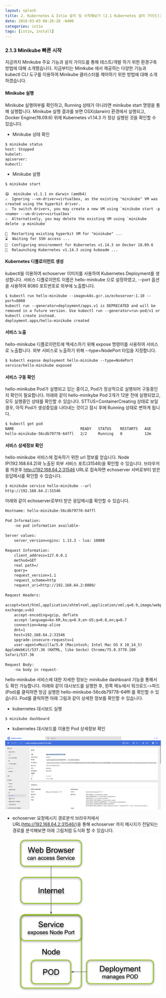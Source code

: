 ```yaml
---
layout: splash
title: 2. Kubernetes & Istio 설치 및 시작해보기 (2.1 Kubernetes 설치 가이드))
date: 2019-03-03 08:26:28 -0400
categories: istio
tags: [istio, install]
---
```


### 2.1.3 Minikube 빠른 시작
지금까지 Minikube 주요 기능과 설치 가이드를 통해 테스트/개발 하기 위한 환경구축 방법에 대해 소개했습니다. 지금부터는 Minikube 에서 제공하는 다양한 기능과 kubectl CLI 도구를 이용하여 Minikube 클러스터를 제어하기 위한 방법에 대해 소개하겠습니다.

#### Minikube 실행
Minikube 실행여부를 확인하고, Running 상태가 아니라면 minikube start 명령을 통해 실행합니다.
Minikube 실행 결과를 보면 OSX(darwin) 환경에서 실행되고, Docker Engine(18.09.6) 위에 Kubernetes v1.14.3 가 정상 실행된 것을 확인할 수 있습니다.

- Minikube 상태 확인
```
$ minikube status
host: Stopped
kubelet:
apiserver:
kubectl:
```

- Minikube 실행

```
$ minikube start

😄  minikube v1.1.1 on darwin (amd64)
⚠️  Ignoring --vm-driver=virtualbox, as the existing "minikube" VM was created using the hyperkit driver.
⚠️  To switch drivers, you may create a new VM using `minikube start -p <name> --vm-driver=virtualbox`
⚠️  Alternatively, you may delete the existing VM using `minikube delete -p minikube`

🔄  Restarting existing hyperkit VM for "minikube" ...
⌛  Waiting for SSH access ...
🐳  Configuring environment for Kubernetes v1.14.3 on Docker 18.09.6
🔄  Relaunching Kubernetes v1.14.3 using kubeadm ...
```

#### Kubernetes 디플로이먼트 생성
kubectl을 이용하여 echoserver 이미지를 사용하여 Kubernetes Deployment를 생성합니다. 서비스 디플로이먼트 이름은 hello-minikube 으로 설정하였고, --port 옵션을 사용하여 8080 포트번호로 외부에 노출합니다.

```
$ kubectl run hello-minikube --image=k8s.gcr.io/echoserver:1.10 --port=8080
kubectl run --generator=deployment/apps.v1 is DEPRECATED and will be removed in a future version. Use kubectl run --generator=run-pod/v1 or kubectl create instead.
deployment.apps/hello-minikube created
```

#### 서비스 노출
hello-minikube 디플로이먼트에 엑세스하기 위해 expose 명령어를 사용하여 서비스로 노출합니다.
외부 서비스로 노출하기 위해 --type=NodePort 타입을 지정합니다.
```
$ kubectl expose deployment hello-minikube --type=NodePort
service/hello-minikube exposed
```

#### 서비스 구동 확인
hello-minikube Pod가 실행되고 있는 중이고, Pod가 정상적으로 실행되어 구동중인지 확인이 필요합니다.
아래와 같이 hello-minikybe Pod 2개가 12분 전에 실행되었고, 모두 실행중인 상태를 확인할 수 있습니다. STTUS=ContainerCreating 상태로 보일 경우, 아직 Pod가 생성중임을 나타내는 것이고 잠시 후에 Running 상태로 변하게 됩니다.
```
$ kubectl get pod
NAME                              READY   STATUS    RESTARTS   AGE
hello-minikube-56cdb79778-64ffl   2/2     Running   0          12m
```

#### 서비스 상세정보 확인
hello-minikube 서비스에 접속하기 위한 url 정보를 얻습니다.
Node IP(192.168.64.2)와 노출된 외부 서비스 포트(31546)을 확인할 수 있습니다.
브라우저를 띄운후 http://192.168.64.2:31546 URL로 접속하면 echoserver 서버로부터 받은
응답메시를 확인할 수 있습니다.

```
$ minikube service hello-minikube --url
http://192.168.64.2:31546
```

아래와 같이 echoserver로부터 받은 응답메시를 확인할 수 있습니다.

```
Hostname: hello-minikube-56cdb79778-64ffl

Pod Information:
	-no pod information available-

Server values:
	server_version=nginx: 1.13.3 - lua: 10008

Request Information:
	client_address=127.0.0.1
	method=GET
	real path=/
	query=
	request_version=1.1
	request_scheme=http
	request_uri=http://192.168.64.2:8080/

Request Headers:
	accept=text/html,application/xhtml+xml,application/xml;q=0.9,image/webp,image/apng,*/*;q=0.8,application/signed-exchange;v=b3
	accept-encoding=gzip, deflate
	accept-language=ko-KR,ko;q=0.9,en-US;q=0.8,en;q=0.7
	connection=keep-alive
	dnt=1
	host=192.168.64.2:31546
	upgrade-insecure-requests=1
	user-agent=Mozilla/5.0 (Macintosh; Intel Mac OS X 10_14_5) AppleWebKit/537.36 (KHTML, like Gecko) Chrome/75.0.3770.100 Safari/537.36

Request Body:
	-no body in request-
```

hello-minikube 서비스에 대한 자세한 정보는 minikube dashboard 기능을 통해서도 확인 가능합니다.
아래와 같이 대시보드를 실행한 후, 왼쪽 메뉴에서 워크로드->파드(Pod)를 클릭하면 방금 실행한 hello-minikube-56cdb79778-64ffl 를 확인할 수 있습니다. Pod를 클릭하면 아래 그림과 같이 상세한 정보를 확인할 수 있습니다.

- kubernetes 대시보드 실행
```
$ minikube dashboard
```

- kubernetes 대시보드를 이용한 Pod 상세정보 확인

![pod-detail-info](./images/install-guide/pod-detail-info.png)

- echoserver 요청메시지 경로분석
브라우저에서 URL(http://192.168.64.2:31546/)을 통해 echoserver 까지 메시지가 전달되는 경로를 분석해보면 아래 그림처럼 도식화 할 수 있습니다.
![echoserver-node-port](./images/install-guide/echoserver-nodeport-archi.png)
